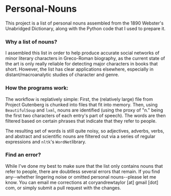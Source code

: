 # Personal-Nouns
This project is a list of personal nouns assembled from the 1890 Webster's Unabridged Dictionary, along with the
Python code that I used to prepare it.

### Why a list of nouns?
I assembled this list in order to help produce accurate social networks of minor literary characters in Greco-Roman 
biography, as the current state of the art is only really reliable for detecting major characters in books that short.
However, the list has clear applications elsewhere, especially in distant/macroanalytic studies of character and genre.

### How the programs work:
The workflow is replatively simple:
First, the (relatively large) file from Project Gutenberg is chunked into files that fit into memory. 
Then, using ```BeautifulSoup``` and ```lxml```, nouns are identified (using the proxy of "n." being 
the first two characters of each entry's part of speech). The words are then filtered based on certain phrases that 
indicate that they refer to people.

The resulting set of words is still quite noisy, so adjectives, adverbs, verbs, and abstract and scientific nouns are 
filtered out via a series of regular expressions and ```nltk```'s ```WordNet```library.

### Find an error?
While I've done my best to make sure that the list only contains nouns that refer to people, there are doubtless several
errors that remain. If you find any--whether lingering noise or omitted personal nouns--please let me know. You can email 
me corrections at coryandrewtaylor [at] gmail [dot] com, or simply submit a pull request with the changes.
